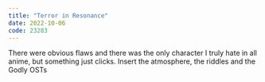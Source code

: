 ```yaml
---
title: "Terror in Resonance"
date: 2022-10-06
code: 23283
---
```

There were obvious flaws and there was the only character I truly hate in all anime, but something just clicks. Insert the atmosphere, the riddles and the Godly OSTs